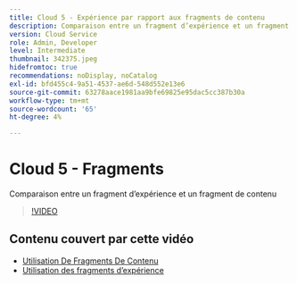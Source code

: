 ```yaml
---
title: Cloud 5 - Expérience par rapport aux fragments de contenu
description: Comparaison entre un fragment d’expérience et un fragment de contenu
version: Cloud Service
role: Admin, Developer
level: Intermediate
thumbnail: 342375.jpeg
hidefromtoc: true
recommendations: noDisplay, noCatalog
exl-id: bfd455c4-9a51-4537-ae6d-548d552e13e6
source-git-commit: 63278aace1981aa9bfe69825e95dac5cc387b30a
workflow-type: tm+mt
source-wordcount: '65'
ht-degree: 4%

---
```


# Cloud 5 - Fragments

Comparaison entre un fragment d’expérience et un fragment de contenu

>[!VIDEO](https://video.tv.adobe.com/v/342864)

## Contenu couvert par cette vidéo

+ [Utilisation De Fragments De Contenu](https://experienceleague.adobe.com/docs/experience-manager-64/assets/fragments/content-fragments.html)
+ [Utilisation des fragments d’expérience](https://experienceleague.adobe.com/docs/experience-manager-learn/sites/experience-fragments/experience-fragments-feature-video-use.html)